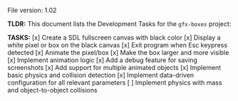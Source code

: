 File version: 1.02

**TLDR:**
This document lists the Development Tasks for the `gfx-boxes` project:

**TASKS:**
[x] Create a SDL fullscreen canvas with black color
[x] Display a white pixel or box on the black canvas
[x] Exit program when Esc keypress detected
[x] Animate the pixel/box
[x] Make the box larger and more visible
[x] Implement animation logic
[x] Add a debug feature for saving screenshots
[x] Add support for multiple animated objects
[x] Implement basic physics and collision detection
[x] Implement data-driven configuration for all relevant parameters
[ ] Implement physics with mass and object-to-object collisions
 
